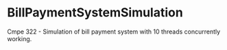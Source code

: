 # BillPaymentSystemSimulation
Cmpe 322 - Simulation of bill payment system with 10 threads concurrently working. 
